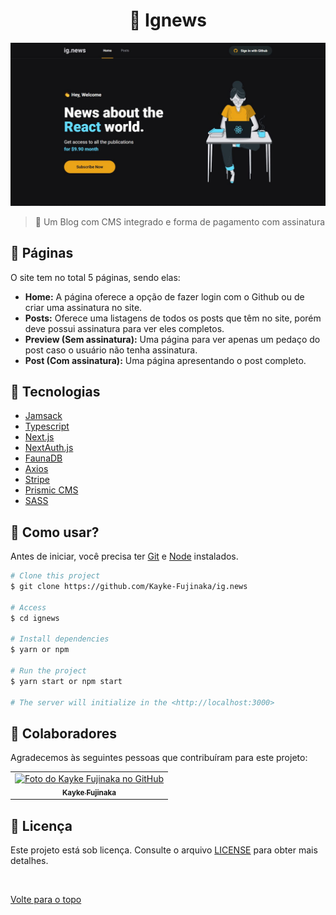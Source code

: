 <h1 align="center">📰 Ignews</h1>

<img src="./public/images/img.png" alt="Descrição da imagem">

> 🔎 Um Blog com CMS integrado e forma de pagamento com assinatura

## 📁 Páginas

O site tem no total 5 páginas, sendo elas:

- **Home:** A página oferece a opção de fazer login com o Github ou de criar uma assinatura no site.
- **Posts:** Oferece uma listagens de todos os posts que têm no site, porém deve possui assinatura para ver eles completos.
- **Preview (Sem assinatura):** Uma página para ver apenas um pedaço do post caso o usuário não tenha assinatura.
- **Post (Com assinatura):** Uma página apresentando o post completo.
## 🚀 Tecnologias

- [Jamsack](https://jamstack.org/)
- [Typescript](https://www.typescriptlang.org/)
- [Next.js](https://nextjs.org/)
- [NextAuth.js](https://next-auth.js.org/)
- [FaunaDB](https://fauna.com/)
- [Axios](https://axios-http.com/ptbr/docs/intro)
- [Stripe](https://stripe.com/br)
- [Prismic CMS](https://prismic.io/)
- [SASS](https://sass-lang.com/)

## :closed_book: Como usar?

Antes de iniciar, você precisa ter [Git](https://git-scm.com) e [Node](https://nodejs.org/en/) instalados.

```bash
# Clone this project
$ git clone https://github.com/Kayke-Fujinaka/ig.news

# Access
$ cd ignews

# Install dependencies
$ yarn or npm

# Run the project
$ yarn start or npm start

# The server will initialize in the <http://localhost:3000>
```

## 🤝 Colaboradores

Agradecemos às seguintes pessoas que contribuíram para este projeto:

<table>
  <tr>
    <td align="center">
      <a href="#">
        <img src="https://avatars.githubusercontent.com/u/98772000?s=400&u=80de9af672be7f75cc7a546838552cf63d5b82fe&v=4" width="160px;" alt="Foto do Kayke Fujinaka no GitHub"/><br>
        <sub>
          <b>Kayke Fujinaka</b>
        </sub>
      </a>
    </td>
  </tr>
</table>

## 📝 Licença

Este projeto está sob licença. Consulte o arquivo [LICENSE](LICENSE.md) para obter mais detalhes.

&#xa0;

<a href="#top">Volte para o topo</a>
